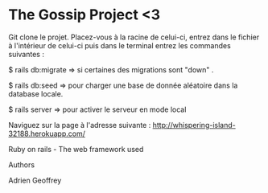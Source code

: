 # The Gossip Project <3

Git clone le projet. Placez-vous à la racine de celui-ci, entrez dans le fichier à l'intérieur de celui-ci puis dans le terminal entrez les commandes suivantes :

$ rails db:migrate => si certaines des migrations sont "down" .

$ rails db:seed => pour charger une base de donnée aléatoire dans la database locale.

$ rails server => pour activer le serveur en mode local

Naviguez sur la page à l'adresse suivante : http://whispering-island-32188.herokuapp.com/

Ruby on rails - The web framework used

Authors

Adrien 
Geoffrey 
